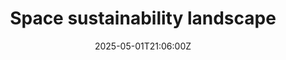 ---
title: Space sustainability landscape
linkTitle: Space sustainability landscape
date: '2025-05-01T21:06:00Z'
weight: 1
description: Overview of organizations and initiatives related to space sustainability,
  including SWF, ESSI, Dark Sky International, and the Space Skills Alliance, among
  others.
draft: false
ref: space-sustainability-landscape
---
